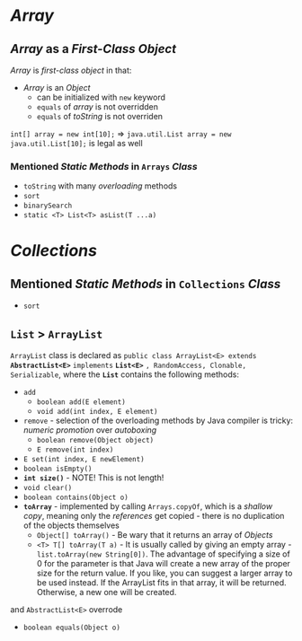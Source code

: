 # *Array*
## *Array* as a *First-Class Object*
*Array* is *first-class object* in that:
* *Array* is an *Object*
	* can be initialized with `new` keyword
	* `equals` of *array* is not overridden
	* `equals` of *toString* is not overriden

`int[] array = new int[10];` => `java.util.List array = new java.util.List[10];` is legal as well

### Mentioned *Static Methods* in `Arrays` *Class*
* `toString` with many *overloading* methods
* `sort`
* `binarySearch`
* `static <T> List<T> asList(T ...a)`

# *Collections*
## Mentioned *Static Methods* in `Collections` *Class*
* `sort`

## `List` > `ArrayList`
`ArrayList` class is declared as `public class ArrayList<E> extends` **`AbstractList<E>`** `implements` **`List<E>`** `, RandomAccess, Clonable, Serializable`, where the **`List`** contains the following methods:

* `add`
  * `boolean add(E element)` 
  * `void add(int index, E element)`
* `remove` - selection of the overloading methods by Java compiler is tricky: *numeric promotion* over *autoboxing*
  * `boolean remove(Object object)`
  * `E remove(int index)`
* `E set(int index, E newElement)`
* `boolean isEmpty()`
* **`int size()`** - NOTE! This is not length!
* `void clear()`
* `boolean contains(Object o)`
* **`toArray`** - implemented by calling `Arrays.copyOf`, which is a *shallow copy*, meaning only the *references* get copied - there is no duplication of the objects themselves 
  * `Object[] toArray()` - Be wary that it returns an array of *Objects*
  * `<T> T[] toArray(T a)` - It is usually called by giving an empty array - `list.toArray(new String[0])`. The advantage of specifying a size of 0 for the parameter is that Java will create a new array of the proper size for the return value. If you like, you can suggest a larger array to be used instead. If the ArrayList fits in that array, it will be returned. Otherwise, a new one will be created.

and `AbstractList<E>` overrode

* `boolean equals(Object o)`
